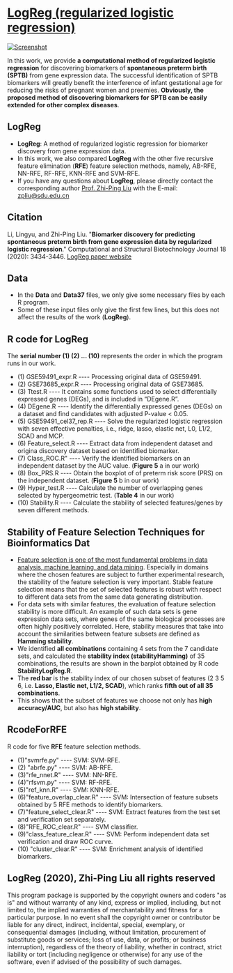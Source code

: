 # [LogReg (regularized logistic regression)](https://github.com/zpliulab/LogReg)

[![Screenshot](https://ars.els-cdn.com/content/image/1-s2.0-S2001037020304505-gr1.jpg)](https://doi.org/10.1016/j.csbj.2020.10.028)

In this work, we provide **a computational method of regularized logistic regression** for discovering biomarkers of **spontaneous preterm birth (SPTB)** from gene expression data. The successful identification of SPTB biomarkers will greatly benefit the interference of infant gestational age for reducing the risks of pregnant women and preemies. **Obviously, the proposed method of discovering biomarkers for SPTB can be easily extended for other complex diseases**.


## LogReg
<!--START_SECTION:news-->
* **LogReg**: A method of regularized logistic regression for biomarker discovery from gene expression data. 
* In this work, we also compared **LogReg** with the other five recursive feature elimination (**RFE**) feature selection methods, namely, AB-RFE, NN-RFE, RF-RFE, KNN-RFE and SVM-RFE. 
* If you have any questions about **LogReg**, please directly contact the corresponding author [Prof. Zhi-Ping Liu](https://scholar.google.com/citations?user=zkBXb_kAAAAJ&hl=zh-CN&oi=ao) with the E-mail: zpliu@sdu.edu.cn

<!--END_SECTION:news-->


## Citation
Li, Lingyu, and Zhi-Ping Liu. "**Biomarker discovery for predicting spontaneous preterm birth from gene expression data by regularized logistic regression**." Computational and Structural Biotechnology Journal 18 (2020): 3434-3446. [LogReg paper website](https://doi.org/10.1016/j.csbj.2020.10.028)


## Data
<!--START_SECTION:news-->
* In the **Data** and **Data37** files, we only give some necessary files by each R program. 
* Some of these input files only give the first few lines, but this does not affect the results of the work (**LogReg**).
<!--END_SECTION:news-->


## R code for LogReg
The **serial number (1) (2) ... (10)** represents the order in which the program runs in our work.
<!--START_SECTION:news-->
* (1) GSE59491_expr.R ---- Processing original data of GSE59491.
* (2) GSE73685_expr.R ---- Processing original data of GSE73685.
* (3) Ttest.R ---- It contains some functions used to select differentially expressed genes (DEGs), and is included in “DEgene.R”. 
* (4) DEgene.R ---- Identify the differentially expressed genes (DEGs) on a dataset and find candidates with adjusted P-value < 0.05.
* (5) GSE59491_cel37_rep.R ---- Solve the regularized logistic regression with seven effective penalties, i.e., ridge, lasso, elastic net, L0, L1/2, SCAD and MCP.
* (6) Feature_select.R ---- Extract data from independent dataset and origina discovery dataset based on identified biomarker.
* (7) Class_ROC.R" ---- Verify the identified biomarkers on an independent dataset by the AUC value. (**Figure 5** a in our work)
* (8) Box_PRS.R ---- Obtain the boxplot of of preterm risk score (PRS) on the independent dataset. (**Figure 5** b in our work)
* (9) Hyper_test.R ---- Calculate the number of overlapping genes selected by hypergeometric test.  (**Table 4** in our work)
* (10)  Stability.R ---- Calculate the stability of selected features/genes by seven different methods.
<!--END_SECTION:news-->


## Stability of Feature Selection Techniques for Bioinformatics Dat
<!--START_SECTION:news-->
* [Feature selection is one of the most fundamental problems in data analysis, machine learning, and data mining](https://doi.org/10.1007/978-3-030-64583-0_19). Especially in domains where the chosen features are subject to further experimental research, the stability of the feature selection is very important. Stable feature selection means that the set of selected features is robust with respect to different data sets from the same data generating distribution.
* For data sets with similar features, the evaluation of feature selection stability is more difficult. An example of such data sets is gene expression data sets, where genes of the same biological processes are often highly positively correlated.  Here, stability measures that take into account the similarities between feature subsets are defined as **Hamming stability**.
* We identified **all combinations** containing 4 sets from the 7 candidate sets, and calculated the **stability index (stabilityHamming)** of 35 combinations, the results are shown in the barplot obtained by R code **StabilityLogReg.R**.
* The **red bar** is the stability index of our chosen subset of features (2 3 5 6, i.e. **Lasso, Elastic net, L1/2, SCAD**), which ranks **fifth out of all 35 combinations**.
* This shows that the subset of features we choose not only has **high accuracy/AUC**, but also has **high stability**.
<!--END_SECTION:news-->


## RcodeForRFE
R code for five **RFE** feature selection methods.
<!--START_SECTION:news-->
* (1)"svmrfe.py" ---- SVM: SVM-RFE.
* (2) "abrfe.py" ---- SVM: AB-RFE.
* (3)"rfe_nnet.R" ---- SVM: NN-RFE.
* (4)"rfsvm.py" ---- SVM: RF-RFE.
* (5)"ref_knn.R" ---- SVM: KNN-RFE.
* (6)"feature_overlap_clear.R" ---- SVM: Intersection of feature subsets obtained by 5 RFE methods to identify biomarkers.
* (7)"feature_select_clear.R" ---- SVM: Extract features from the test set and verification set separately.
* (8)"RFE_ROC_clear.R" ---- SVM classifier.
* (9)"class_feature_clear.R" ---- SVM: Perform independent data set verification and draw ROC curve.
* (10) "cluster_clear.R" ---- SVM: Enrichment analysis of identified biomarkers.
<!--END_SECTION:news-->


## LogReg (2020), Zhi-Ping Liu all rights reserved
This program package is supported by the copyright owners and coders "as is" and without warranty of any kind, express or implied, including, but not limited to, the implied warranties of merchantability and fitness for a particular purpose. In no event shall the copyright owner or contributor be liable for any direct, indirect, incidental, special, exemplary, or consequential damages (including, without limitation, procurement of substitute goods or services; loss of use, data, or profits; or business interruption), regardless of the theory of liability, whether in contract, strict liability or tort (including negligence or otherwise) for any use of the software, even if advised of the possibility of such damages.
